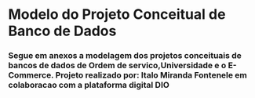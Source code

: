 # Modelo do Projeto Conceitual de Banco de Dados

### Segue em anexos a modelagem dos projetos conceituais de bancos de dados de Ordem de servico,Universidade e o E-Commerce. Projeto realizado por: Italo Miranda Fontenele em colaboracao com a plataforma digital DIO